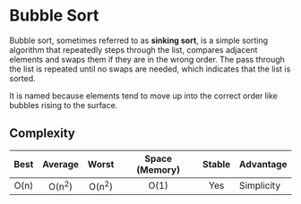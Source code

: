 # Bubble Sort

Bubble sort, sometimes referred to as **sinking sort**, is a simple sorting algorithm that repeatedly steps through the list, compares adjacent elements and swaps them if they are in the wrong order.
The pass through the list is repeated until no swaps are needed, which indicates that the list is sorted.

It is named because elements tend to move up into the correct order like bubbles rising to the surface.

##

## Complexity

| Best            | Average             | Worst               | Space (Memory)    | Stable    | Advantage  |
| :-------------: | :-----------------: | :-----------------: | :-------: | :-------: | :-------- |
|  O(n)               | O(n<sup>2</sup>)       | O(n<sup>2</sup>)       | O(1)         | Yes       |   Simplicity        |